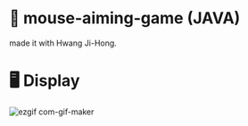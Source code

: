 # 🎯 mouse-aiming-game (JAVA)

made it with Hwang Ji-Hong.

# 🖥 Display

![ezgif com-gif-maker](https://user-images.githubusercontent.com/56868605/179363847-0eb7fc94-0421-476c-ac7a-1553450b69fc.gif)
